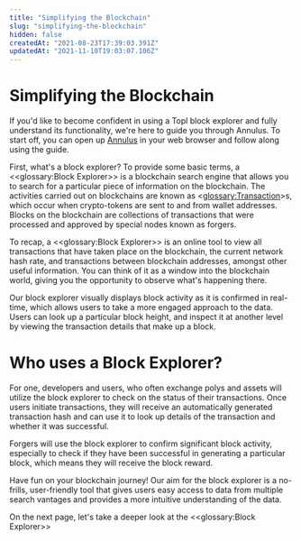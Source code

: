 ```yaml
---
title: "Simplifying the Blockchain"
slug: "simplifying-the-blockchain"
hidden: false
createdAt: "2021-08-23T17:39:03.391Z"
updatedAt: "2021-11-10T19:03:07.106Z"
---
```

# Simplifying the Blockchain

If you'd like to become confident in using a Topl block explorer and fully understand its functionality, we're here to guide you through Annulus. To start off, you can open up [Annulus](https://toplnet.annulus.topl.services/) in your web browser and follow along using the guide.

First, what's a block explorer? To provide some basic terms, a <<glossary:Block Explorer>> is a blockchain search engine that allows you to search for a particular piece of information on the blockchain. The activities carried out on blockchains are known as <<glossary:Transaction>>s, which occur when crypto-tokens are sent to and from wallet addresses. Blocks on the blockchain are collections of transactions that were processed and approved by special nodes known as forgers.

To recap, a <<glossary:Block Explorer>> is an online tool to view all transactions that have taken place on the blockchain, the current network hash rate, and transactions between blockchain addresses, amongst other useful information. You can think of it as a window into the blockchain world, giving you the opportunity to observe what's happening there. 

Our block explorer visually displays block activity as it is confirmed in real-time, which allows users to take a more engaged approach to the data. Users can look up a particular block height, and inspect it at another level by viewing the transaction details that make up a block.

# Who uses a Block Explorer?
For one, developers and users, who often exchange polys and assets will utilize the block explorer to check on the status of their transactions. Once users initiate transactions, they will receive an automatically generated transaction hash and can use it to look up details of the transaction and whether it was successful. 

Forgers will use the block explorer to confirm significant block activity, especially to check if they have been successful in generating a particular block, which means they will receive the block reward. 

Have fun on your blockchain journey! Our aim for the block explorer is a no-frills, user-friendly tool that gives users easy access to data from multiple search vantages and provides a more intuitive understanding of the data. 

On the next page, let's take a deeper look at the <<glossary:Block Explorer>>